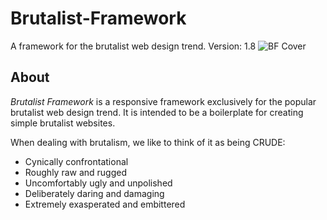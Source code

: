 # Brutalist-Framework
A framework for the brutalist web design trend.
Version: 1.8
![BF Cover](http://www.brutalistframework.com/assets/images/bf-cover.jpg)
## About
_Brutalist Framework_ is a responsive framework exclusively for the popular brutalist web design trend. It is intended to be a boilerplate for creating simple brutalist websites.

When dealing with brutalism, we like to think of it as being CRUDE:
* Cynically confrontational
* Roughly raw and rugged
* Uncomfortably ugly and unpolished
* Deliberately daring and damaging
* Extremely exasperated and embittered